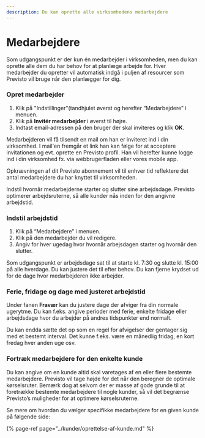 ```yaml
---
description: Du kan oprette alle virksomhedens medarbejdere
---
```


# Medarbejdere

Som udgangspunkt er der kun én medarbejder i virksomheden, men du kan oprette alle dem du har behov for at planlæge arbejde for. Hver medarbejder du opretter vil automatisk indgå i puljen af resourcer som Previsto vil bruge når den planlægger for dig.

### Opret medarbejder <a id="opret-medarbejder"></a>

1. Klik på "Indstillinger"\(tandhjulet øverst  og herefter “Medarbejdere” i menuen.
2. Klik på **Invitér medarbejder** i øverst til højre.
3. Indtast email-adressen på den bruger der skal inviteres og klik **OK**.

Medarbejderen vil få tilsendt en mail om han er inviteret ind i din virksomhed. I mail'en fremgår et link han kan følge for at acceptere invitationen og evt. oprette en Previsto profil. Han vil herefter kunne logge ind i din virksomhed fx. via webbrugerfladen eller vores mobile app.

Opkrævningen af dit Previsto abonnement vil til enhver tid reflektere det antal medarbejdere du har knyttet til virksomheden. 

Indstil hvornår medarbejderne starter og slutter sine arbejdsdage. Previsto optimerer arbejdsruterne, så alle kunder nås inden for den angivne arbejdstid.

### Indstil arbejdstid

1. Klik på “Medarbejdere” i menuen.
2. Klik på den medarbejder du vil redigere.
3. Angiv for hver ugedag hvor hvornår arbejsdagen starter og hvornår den slutter.

Som udgangspunkt er arbejdsdage sat til at starte kl. 7:30 og slutte kl. 15:00 på alle hverdage. Du kan justere det til efter behov. Du kan fjerne krydset ud for de dage hvor medarbejderen ikke arbejder.

### Ferie, fridage og dage med justeret arbejdstid <a id="ferie-fridage-og-dage-med-justeret-arbejdstid"></a>

Under fanen **Fravær** kan du justere dage der afviger fra din normale ugerytme. Du kan f.eks. angive perioder med ferie, enkelte fridage eller arbejdsdage hvor du arbejder på andres tidspunkter end normalt.

Du kan endda sætte det op som en regel for afvigelser der gentager sig med et bestemt interval. Det kunne f.eks. være en månedlig fridag, en kort fredag hver anden uge osv.  


### Fortræk medarbejdere for den enkelte kunde <a id="fortr&#xE6;k-medarbejdere-for-den-enkelte-kunde"></a>

Du kan angive om en kunde altid skal varetages af en eller flere bestemte medarbejdere. Previsto vil tage højde for det når den beregner de optimale kørselsruter. Bemærk dog at selvom der er masse af gode grunde til at foretrække bestemte medarbejdere til nogle kunder, så vil det begrænse Previsto’s muligheder for at optimere kørselsruterne.

Se mere om hvordan du vælger specifikke medarbejdere for en given kunde på følgende side:

{% page-ref page="../kunder/oprettelse-af-kunde.md" %}

